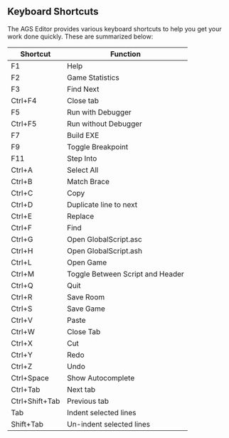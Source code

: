 ## Keyboard Shortcuts

The AGS Editor provides various keyboard shortcuts to help you get your
work done quickly. These are summarized below:

Shortcut | Function
--- | ---
F1 | Help
F2 | Game Statistics
F3 | Find Next
Ctrl+F4 | Close tab
F5 | Run with Debugger
Ctrl+F5 | Run without Debugger
F7 | Build EXE
F9 | Toggle Breakpoint
F11 | Step Into
Ctrl+A | Select All
Ctrl+B | Match Brace
Ctrl+C | Copy
Ctrl+D | Duplicate line to next
Ctrl+E | Replace
Ctrl+F | Find
Ctrl+G | Open GlobalScript.asc
Ctrl+H | Open GlobalScript.ash
Ctrl+L | Open Game
Ctrl+M | Toggle Between Script and Header
Ctrl+Q | Quit
Ctrl+R | Save Room
Ctrl+S | Save Game
Ctrl+V | Paste
Ctrl+W | Close Tab
Ctrl+X | Cut
Ctrl+Y | Redo
Ctrl+Z | Undo
Ctrl+Space | Show Autocomplete
Ctrl+Tab | Next tab
Ctrl+Shift+Tab | Previous tab
Tab | Indent selected lines
Shift+Tab | Un-indent selected lines
